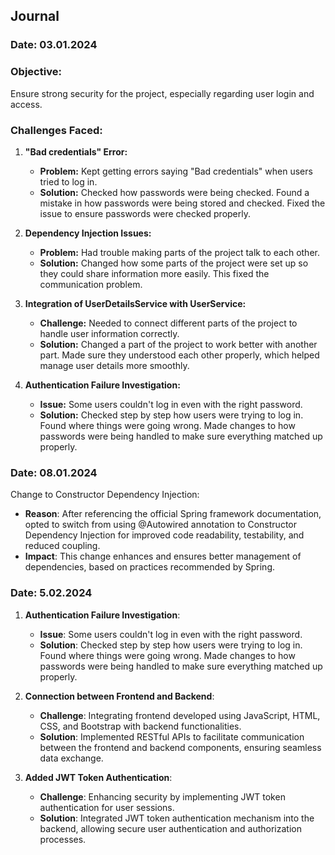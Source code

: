 ## Journal

### Date: 03.01.2024

### Objective: 
Ensure strong security for the project, especially regarding user login and access.

### Challenges Faced:

1. **"Bad credentials" Error:**
    - **Problem:** Kept getting errors saying "Bad credentials" when users tried to log in.
    - **Solution:** Checked how passwords were being checked. Found a mistake in how passwords were being stored and checked. Fixed the issue to ensure passwords were checked properly.

2. **Dependency Injection Issues:**
    - **Problem:** Had trouble making parts of the project talk to each other.
    - **Solution:** Changed how some parts of the project were set up so they could share information more easily. This fixed the communication problem.

3. **Integration of UserDetailsService with UserService:**
    - **Challenge:** Needed to connect different parts of the project to handle user information correctly.
    - **Solution:** Changed a part of the project to work better with another part. Made sure they understood each other properly, which helped manage user details more smoothly.

4. **Authentication Failure Investigation:**
    - **Issue:** Some users couldn't log in even with the right password.
    - **Solution:** Checked step by step how users were trying to log in. Found where things were going wrong. Made changes to how passwords were being handled to make sure everything matched up properly.

### Date: 08.01.2024

Change to Constructor Dependency Injection:

 - **Reason**: After referencing the official Spring framework documentation, opted to switch from using @Autowired annotation to Constructor Dependency Injection for improved code readability, testability, and reduced coupling.
 - **Impact**: This change enhances and ensures better management of dependencies, based on practices recommended by Spring.

### Date: 5.02.2024

1. **Authentication Failure Investigation**:

    - **Issue**: Some users couldn't log in even with the right password.
    - **Solution**: Checked step by step how users were trying to log in. Found where things were going wrong. Made changes to how passwords were being handled to make sure everything matched up properly.

2. **Connection between Frontend and Backend**:

    - **Challenge**: Integrating frontend developed using JavaScript, HTML, CSS, and Bootstrap with backend functionalities.
    - **Solution**: Implemented RESTful APIs to facilitate communication between the frontend and backend components, ensuring seamless data exchange.

3. **Added JWT Token Authentication**:

    - **Challenge**: Enhancing security by implementing JWT token authentication for user sessions.
    - **Solution**: Integrated JWT token authentication mechanism into the backend, allowing secure user authentication and authorization processes.
